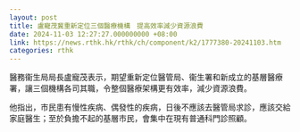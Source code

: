 ```yaml
---
layout: post
title: 盧寵茂冀重新定位三個醫療機構　提高效率減少資源浪費
date: 2024-11-03 12:27:27.000000000 +08:00
link: https://news.rthk.hk/rthk/ch/component/k2/1777380-20241103.htm
categories: rthk
---
```


醫務衞生局局長盧寵茂表示，期望重新定位醫管局、衞生署和新成立的基層醫療署，讓三個機構各司其職，令整個醫療架構更有效率，減少資源浪費。

他指出，市民患有慢性疾病、偶發性的疾病，日後不應該去醫管局求診，應該交給家庭醫生；至於負擔不起的基層市民，會集中在現有普通科門診照顧。
